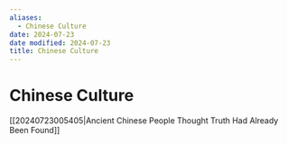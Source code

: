```yaml
---
aliases:
  - Chinese Culture
date: 2024-07-23
date modified: 2024-07-23
title: Chinese Culture
---
```


# Chinese Culture

[[20240723005405|Ancient Chinese People Thought Truth Had Already Been Found]]
